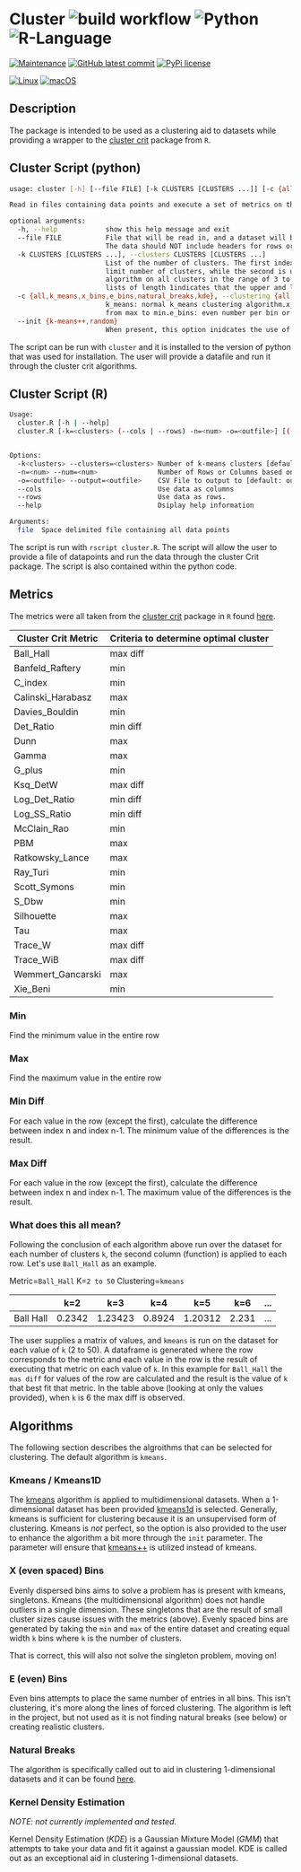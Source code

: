 # Cluster ![build workflow](https://github.com/barbacbd/cluster/actions/workflows/python-app.yml/badge.svg) ![Python](https://img.shields.io/badge/Python-3776AB?style=for-the-badge&logo=python&logoColor=white) ![R-Language](https://img.shields.io/badge/R-276DC3?style=for-the-badge&logo=r&logoColor=white)

[![Maintenance](https://img.shields.io/badge/Maintained%3F-yes-green.svg)](https://github.com/barbacbd/cluster/pulse/commit-activity)
[![GitHub latest commit](https://badgen.net/github/last-commit/barbacbd/cluster)](https://github.com/barbacbd/cluster/commit/)
[![PyPi license](https://badgen.net/pypi/license/pip/)](https://pypi.com/project/pip/)

[![Linux](https://svgshare.com/i/Zhy.svg)](https://svgshare.com/i/Zhy.svg)
[![macOS](https://svgshare.com/i/ZjP.svg)](https://svgshare.com/i/ZjP.svg)
<!-- Not sure if this works on windows currently
[![Windows](https://svgshare.com/i/ZhY.svg)](https://svgshare.com/i/ZhY.svg)
-->

## Description

The package is intended to be used as a clustering aid to datasets while providing a wrapper to the [cluster crit](chrome-extension://efaidnbmnnnibpcajpcglclefindmkaj/viewer.html?pdfurl=https%3A%2F%2Fcran.r-project.org%2Fweb%2Fpackages%2FclusterCrit%2FclusterCrit.pdf&clen=129366&chunk=true) package from `R`.

## Cluster Script (python)

```bash
usage: cluster [-h] [--file FILE] [-k CLUSTERS [CLUSTERS ...]] [-c {all,k_means,x_bins,e_bins,natural_breaks,kde}] [--init {k-means++,random}]

Read in files containing data points and execute a set of metrics on the dataset.

optional arguments:
  -h, --help            show this help message and exit
  --file FILE           File that will be read in, and a dataset will be made out of the data.
                        The data should NOT include headers for rows or columns.
  -k CLUSTERS [CLUSTERS ...], --clusters CLUSTERS [CLUSTERS ...]
                        List of the number of clusters. The first index in the list is the lower 
                        limit number of clusters, while the second is upper limit. For instance: --clusters 3 10 would run the
                        algorithm on all clusters in the range of 3 to 10. <1 will be ignored and lists of length 0 are ignored, 
                        lists of length 1indicates that the upper and lower limit are the same.
  -c {all,k_means,x_bins,e_bins,natural_breaks,kde}, --clustering {all,k_means,x_bins,e_bins,natural_breaks,kde}
                        k_means: normal k_means clustering algorithm.x_bins: use K to create the number of bins spread out 
                        from max to min.e_bins: even number per bin or cluster.all: run all algorithms
  --init {k-means++,random}
                        When present, this option inidcates the use of kmeans vs kmeans++ (default).
```
The script can be run with `cluster` and it is installed to the version of python that was used for
installation. The user will provide a datafile and run it through the cluster crit algorithms.

## Cluster Script (R)

```bash
Usage:
  cluster.R [-h | --help]
  cluster.R [-k=<clusters> (--cols | --rows) -n=<num> -o=<outfile>] [(-h | --help) | <file>]


Options:
  -k<clusters> --clusters=<clusters> Number of k-means clusters [default: 1]
  -n=<num> --num=<num>               Number of Rows or Columns based on type [default: 1]
  -o=<outfile> --output=<outfile>    CSV File to output to [default: output.csv]
  --cols                             Use data as columns
  --rows                             Use data as rows.
  --help                             Dsiplay help information

Arguments:
  file	Space delimited file containing all data points
```

The script is run with `rscript cluster.R`. The script will allow the user to provide a file of datapoints
and run the data through the cluster Crit package. The script is also contained within the python code.



## Metrics 

The metrics were all taken from the [cluster crit](chrome-extension://efaidnbmnnnibpcajpcglclefindmkaj/viewer.html?pdfurl=https%3A%2F%2Fcran.r-project.org%2Fweb%2Fpackages%2FclusterCrit%2FclusterCrit.pdf&clen=129366&chunk=true) package in `R` found [here](chrome-extension://efaidnbmnnnibpcajpcglclefindmkaj/viewer.html?pdfurl=https%3A%2F%2Fcran.r-project.org%2Fweb%2Fpackages%2FclusterCrit%2FclusterCrit.pdf&clen=129366&chunk=true).

| Cluster Crit Metric | Criteria to determine optimal cluster |
| ------------------- | ------------------------------------- |
| Ball_Hall | max diff |
| Banfeld_Raftery | min |
| C_index | min |
| Calinski_Harabasz | max |
| Davies_Bouldin | min |
| Det_Ratio | min diff |
| Dunn | max |
| Gamma | max |
| G_plus | min |
| Ksq_DetW | max diff |
| Log_Det_Ratio | min diff |
| Log_SS_Ratio | min diff |
| McClain_Rao | min |
| PBM | max |
| Ratkowsky_Lance | max |
| Ray_Turi | min |
| Scott_Symons | min |
| S_Dbw | min |
| Silhouette | max |
| Tau | max |
| Trace_W | max diff |
| Trace_WiB | max diff |
| Wemmert_Gancarski | max |
| Xie_Beni | min |

### Min
Find the minimum value in the entire row 

### Max
Find the maximum value in the entire row

### Min Diff
For each value in the row (except the first), calculate the difference between index n and index n-1. The minimum
value of the differences is the result.

### Max Diff
For each value in the row (except the first), calculate the difference between index n and index n-1. The maximum
value of the differences is the result.


### What does this all mean?

Following the conclusion of each algorithm above run over the dataset for each number of clusters `k`, the second column (function) is applied
to each row. Let's use `Ball_Hall` as an example. 

Metric=`Ball_Hall`
K=`2 to 50`
Clustering=`kmeans`

|    | k=2 | k=3 | k=4 | k=5 | k=6 | ... |
| -- | --- | --- | --- | --- | --- | --- |
| Ball Hall | 0.2342 | 1.23423 | 0.8924 | 1.20312 | 2.231 | ... |

The user supplies a matrix of values, and `kmeans` is run on the dataset for each value of `k` (2 to 50). A dataframe is generated where the row corresponds to the metric and each value in the row is the result of executing that metric on each value of `k`. In this example for `Ball_Hall` the `mas diff` for values of the row are calculated and the result is the value of `k` that best fit that metric.  In the table above (looking at only the values provided), when `k` is 6 the max diff is observed.

## Algorithms 

The following section describes the algroithms that can be selected for clustering. The default algorithm is `kmeans`. 

### Kmeans / Kmeans1D
The [kmeans](https://scikit-learn.org/stable/modules/generated/sklearn.cluster.KMeans.html) algorithm is applied to multidimensional datasets. When a 1-dimensional dataset has been provided [kmeans1d](https://pypi.org/project/kmeans1d/) is selected. Generally, kmeans is sufficient for clustering because it is an unsupervised form of clustering. Kmeans is _not_ perfect, so the option is also provided to the user to enhance the algorithm a bit more through the `init` parameter. The parameter will ensure that [kmeans++](https://en.wikipedia.org/wiki/K-means%2B%2B) is utilized instead of kmeans. 

### X (even spaced) Bins
Evenly dispersed bins aims to solve a problem has is present with kmeans, singletons. Kmeans (the multidimensional algorithm) does not handle outliers in a single dimension. These singletons that are the result of small cluster sizes cause issues with the metrics (above). Evenly spaced bins are generated by taking the `min` and `max` of the entire dataset and creating equal width `k` bins where `k` is the number of clusters. 

That is correct, this will also not solve the singleton problem, moving on!

### E (even) Bins

Even bins attempts to place the same number of entries in all bins. This isn't clustering, it's more along the lines of forced clustering. The algorithm is left
in the project, but not used as it is not finding natural breaks (see below) or creating realistic clusters.

### Natural Breaks

The algorithm is specifically called out to aid in clustering 1-dimensional datasets and it can be found [here](https://github.com/mthh/jenkspy). 

### Kernel Density Estimation

_NOTE: not currently implemented and tested._

Kernel Density Estimation (_KDE_) is a Gaussian Mixture Model (_GMM_) that attempts to take your data and fit it against a gaussian model. KDE is called out as an exceptional aid in clustering 1-dimensional datasets. 

